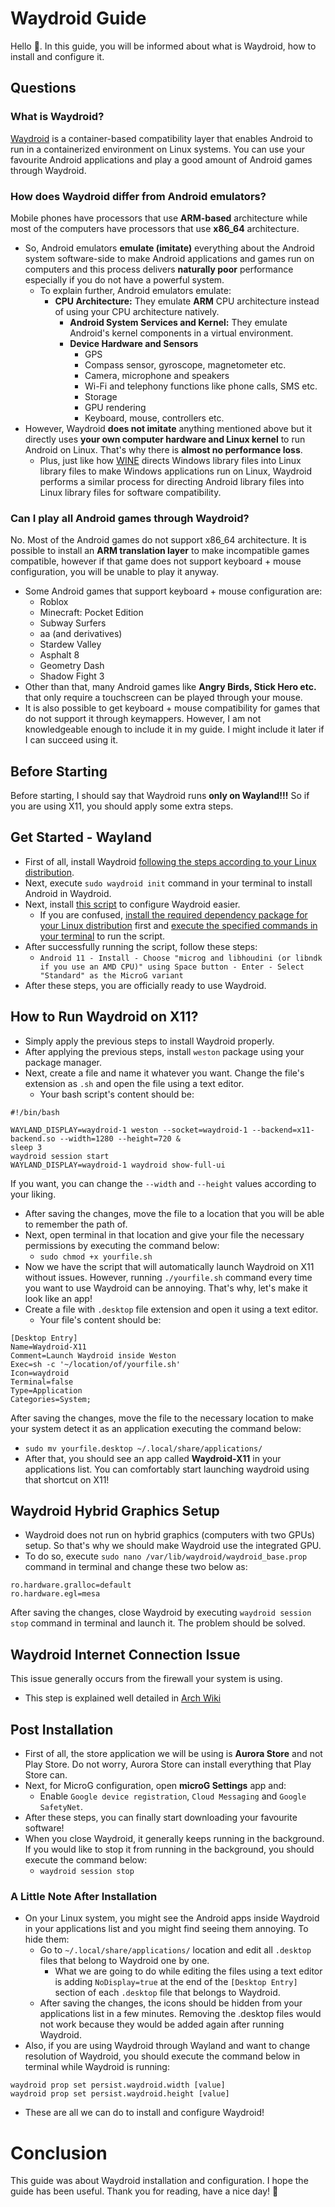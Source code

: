 # Waydroid Guide
Hello 🤭. In this guide, you will be informed about what is Waydroid, how to install and configure it.
## Questions
### What is Waydroid?
[Waydroid](https://waydro.id/) is a container-based compatibility layer that enables Android to run in a containerized environment on Linux systems. You can use your favourite Android applications and play a good amount of Android games through Waydroid.
### How does Waydroid differ from Android emulators?
Mobile phones have processors that use **ARM-based** architecture while most of the computers have processors that use **x86_64** architecture.
- So, Android emulators **emulate (imitate)** everything about the Android system software-side to make Android applications and games run on computers and this process delivers **naturally poor** performance especially if you do not have a powerful system.
  - To explain further, Android emulators emulate:
    - **CPU Architecture:** They emulate **ARM** CPU architecture instead of using your CPU architecture natively.
      - **Android System Services and Kernel:** They emulate Android's kernel components in a virtual environment.
      - **Device Hardware and Sensors**
        - GPS
        - Compass sensor, gyroscope, magnetometer etc.
        - Camera, microphone and speakers
        - Wi-Fi and telephony functions like phone calls, SMS etc.
        - Storage
        - GPU rendering
        - Keyboard, mouse, controllers etc.
- However, Waydroid **does not imitate** anything mentioned above but it directly uses **your own computer hardware and Linux kernel** to run Android on Linux. That's why there is **almost no performance loss**.
  - Plus, just like how [WINE](https://www.winehq.org/) directs Windows library files into Linux library files to make Windows applications run on Linux, Waydroid performs a similar process for directing Android library files into Linux library files for software compatibility.
### Can I play all Android games through Waydroid?
No. Most of the Android games do not support x86_64 architecture. It is possible to install an **ARM translation layer** to make incompatible games compatible, however if that game does not support keyboard + mouse configuration, you will be unable to play it anyway.
- Some Android games that support keyboard + mouse configuration are:
  - Roblox
  - Minecraft: Pocket Edition
  - Subway Surfers
  - aa (and derivatives)
  - Stardew Valley
  - Asphalt 8
  - Geometry Dash
  - Shadow Fight 3
- Other than that, many Android games like **Angry Birds, Stick Hero etc.** that only require a touchscreen can be played through your mouse.
- It is also possible to get keyboard + mouse compatibility for games that do not support it through keymappers. However, I am not knowledgeable enough to include it in my guide. I might include it later if I can succeed using it.
## Before Starting
Before starting, I should say that Waydroid runs **only on Wayland!!!** So if you are using X11, you should apply some extra steps.
## Get Started - Wayland
- First of all, install Waydroid [following the steps according to your Linux distribution](https://docs.waydro.id/usage/install-on-desktops).
- Next, execute `sudo waydroid init` command in your terminal to install Android in Waydroid.
- Next, install [this script](https://github.com/casualsnek/waydroid_script) to configure Waydroid easier.
  - If you are confused, [install the required dependency package for your Linux distribution](https://github.com/casualsnek/waydroid_script?tab=readme-ov-file#dependencies) first and [execute the specified commands in your terminal](https://github.com/casualsnek/waydroid_script?tab=readme-ov-file#interactive-terminal-interface) to run the script.
- After successfully running the script, follow these steps:
  - `Android 11 - Install - Choose "microg and libhoudini (or libndk if you use an AMD CPU)" using Space button - Enter - Select "Standard" as the MicroG variant`
- After these steps, you are officially ready to use Waydroid.
## How to Run Waydroid on X11?
- Simply apply the previous steps to install Waydroid properly.
- After applying the previous steps, install `weston` package using your package manager.
- Next, create a file and name it whatever you want. Change the file's extension as `.sh` and open the file using a text editor.
  - Your bash script's content should be:
```
#!/bin/bash

WAYLAND_DISPLAY=waydroid-1 weston --socket=waydroid-1 --backend=x11-backend.so --width=1280 --height=720 &
sleep 3
waydroid session start
WAYLAND_DISPLAY=waydroid-1 waydroid show-full-ui
```
If you want, you can change the `--width` and `--height` values according to your liking.
- After saving the changes, move the file to a location that you will be able to remember the path of.
- Next, open terminal in that location and give your file the necessary permissions by executing the command below:
  - `sudo chmod +x yourfile.sh`
- Now we have the script that will automatically launch Waydroid on X11 without issues. However, running `./yourfile.sh` command every time you want to use Waydroid can be annoying. That's why, let's make it look like an app!
- Create a file with `.desktop` file extension and open it using a text editor.
  - Your file's content should be:
```
[Desktop Entry]
Name=Waydroid-X11
Comment=Launch Waydroid inside Weston
Exec=sh -c '~/location/of/yourfile.sh'
Icon=waydroid
Terminal=false
Type=Application
Categories=System;
```
After saving the changes, move the file to the necessary location to make your system detect it as an application executing the command below:
- `sudo mv yourfile.desktop ~/.local/share/applications/`
- After that, you should see an app called **Waydroid-X11** in your applications list. You can comfortably start launching waydroid using that shortcut on X11!
## Waydroid Hybrid Graphics Setup
- Waydroid does not run on hybrid graphics (computers with two GPUs) setup. So that's why we should make Waydroid use the integrated GPU.
- To do so, execute `sudo nano /var/lib/waydroid/waydroid_base.prop` command in terminal and change these two below as:
```
ro.hardware.gralloc=default
ro.hardware.egl=mesa
```
After saving the changes, close Waydroid by executing `waydroid session stop` command in terminal and launch it. The problem should be solved.
## Waydroid Internet Connection Issue
This issue generally occurs from the firewall your system is using.
- This step is explained well detailed in [Arch Wiki](https://wiki.archlinux.org/title/Waydroid#Network)
## Post Installation
- First of all, the store application we will be using is **Aurora Store** and not Play Store. Do not worry, Aurora Store can install everything that Play Store can.
- Next, for MicroG configuration, open **microG Settings** app and:
  - Enable `Google device registration`, `Cloud Messaging` and `Google SafetyNet`.
- After these steps, you can finally start downloading your favourite software!
- When you close Waydroid, it generally keeps running in the background. If you would like to stop it from running in the background, you should execute the command below:
  - `waydroid session stop`
### A Little Note After Installation
- On your Linux system, you might see the Android apps inside Waydroid in your applications list and you might find seeing them annoying. To hide them:
  - Go to `~/.local/share/applications/` location and edit all `.desktop` files that belong to Waydroid one by one.
    - What we are going to do while editing the files using a text editor is adding `NoDisplay=true` at the end of the `[Desktop Entry]` section of each `.desktop` file that belongs to Waydroid.
  - After saving the changes, the icons should be hidden from your applications list in a few minutes. Removing the .desktop files would not work because they would be added again after running Waydroid.
- Also, if you are using Waydroid through Wayland and want to change resolution of Waydroid, you should execute the command below in terminal while Waydroid is running:
```
waydroid prop set persist.waydroid.width [value]
waydroid prop set persist.waydroid.height [value]
```
- These are all we can do to install and configure Waydroid!
# Conclusion
This guide was about Waydroid installation and configuration. I hope the guide has been useful. Thank you for reading, have a nice day! 🐧

